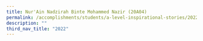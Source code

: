 ```yaml
---
title: Nur'Ain Nadzirah Binte Mohammed Nazir (20A04)
permalink: /accomplishments/students/a-level-inspirational-stories/2022/ain/
description: ""
third_nav_title: "2022"
---
```



